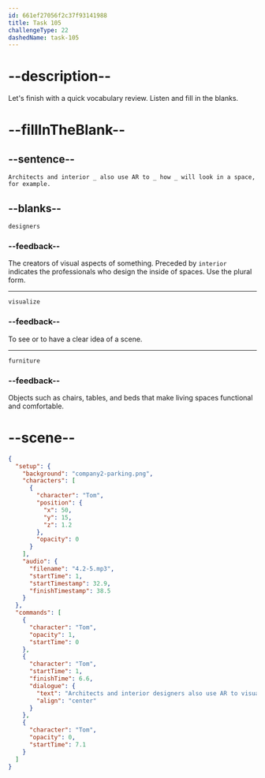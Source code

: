 ```yaml
---
id: 661ef27056f2c37f93141988
title: Task 105
challengeType: 22
dashedName: task-105
---
```


<!-- (Audio) Tom: Architects and interior designers also use AR to visualize how furniture will look in a space, for example. -->

# --description--

Let's finish with a quick vocabulary review. Listen and fill in the blanks.

# --fillInTheBlank--

## --sentence--

`Architects and interior _ also use AR to _ how _ will look in a space, for example.`

## --blanks--

`designers`

### --feedback--

The creators of visual aspects of something. Preceded by `interior` indicates the professionals who design the inside of spaces. Use the plural form.

---

`visualize`

### --feedback--

To see or to have a clear idea of a scene.

---

`furniture`

### --feedback--

Objects such as chairs, tables, and beds that make living spaces functional and comfortable.

# --scene--

```json
{
  "setup": {
    "background": "company2-parking.png",
    "characters": [
      {
        "character": "Tom",
        "position": {
          "x": 50,
          "y": 15,
          "z": 1.2
        },
        "opacity": 0
      }
    ],
    "audio": {
      "filename": "4.2-5.mp3",
      "startTime": 1,
      "startTimestamp": 32.9,
      "finishTimestamp": 38.5
    }
  },
  "commands": [
    {
      "character": "Tom",
      "opacity": 1,
      "startTime": 0
    },
    {
      "character": "Tom",
      "startTime": 1,
      "finishTime": 6.6,
      "dialogue": {
        "text": "Architects and interior designers also use AR to visualize how furniture will look into space, for example.",
        "align": "center"
      }
    },
    {
      "character": "Tom",
      "opacity": 0,
      "startTime": 7.1
    }
  ]
}
```
